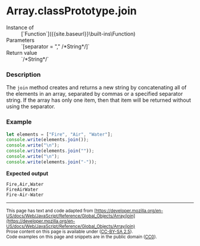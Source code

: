 # Array.classPrototype.join

<dl>
<dt> Instance of </dt><dd markdown="1">
 [`Function`]({{site.baseurl}}\built-ins\Function) 
</dd>
<dt> Parameters </dt><dd markdown="1">
 `[separator = "," /*String*/]` 
</dd>
<dt> Return value </dt><dd markdown="1">
 `/*String*/` 
</dd>
</dl>

### Description

The `join` method creates and returns a new string by concatenating all of the elements in an 
array, separated by commas or a specified separator string. If the array has only one item, 
then that item will be returned without using the separator.

### Example

```js
let elements = ["Fire", "Air", "Water"];
console.write(elements.join());
console.write("\n");
console.write(elements.join(""));
console.write("\n");
console.write(elements.join("-"));
```

**Expected output**

```
Fire,Air,Water
FireAirWater
Fire-Air-Water
```

---
<sub>This page has text and code adapted from [https://developer.mozilla.org/en-US/docs/Web/JavaScript/Reference/Global_Objects/Array/join](https://developer.mozilla.org/en-US/docs/Web/JavaScript/Reference/Global_Objects/Array/join)</sub> \
<sub>Prose content on this page is available under
([CC-BY-SA 2.5](https://creativecommons.org/licenses/by-sa/2.5/)).</sub> \
<sub>Code examples on this page and snippets are in the public domain
([CC0](https://creativecommons.org/publicdomain/zero/1.0/legalcode)).</sub>

